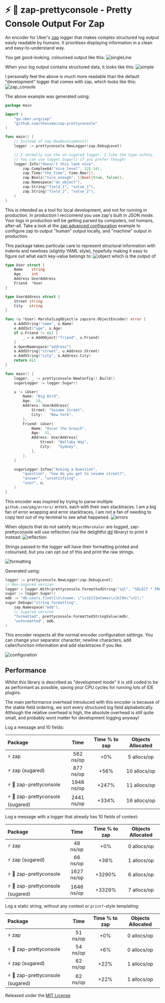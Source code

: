 # :zap: :nail_care: zap-prettyconsole - Pretty Console Output For Zap

An encoder for Uber's [zap] logger that makes complex structured log output easily readable by humans.
It prioritises displaying information in a clean and easy-to-understand way.

You get good-looking, colourised output like this:
![singleLine](https://github.com/thessem/zap-prettyconsole/blob/main/internal/readme/images/SingleLine.png?raw=true)

When your log output contains structured data, it looks like this:
![simple](https://github.com/thessem/zap-prettyconsole/blob/main/internal/readme/images/Simple.png?raw=true)

I personally feel the above is much more readable than the default "development" logger that comes with zap, which looks like this:
![zap_console](https://github.com/thessem/zap-prettyconsole/blob/main/internal/readme/images/ZapConsole.png?raw=true)

The above example was generated using:
```go
package main

import (
	"go.uber.org/zap"
	"github.com/thessem/zap-prettyconsole"
)

func main() {
	// Instead of zap.NewDevelopment()
	logger := prettyconsole.NewLogger(zap.DebugLevel)

	// I normally use the un-sugared logger. I like the type-safety.
	// You can use logger.Sugar() if you prefer though!
	logger.Info("doesn't this look nice",
		zap.Complex64("nice_level", 12i-14),
		zap.Time("the_time", time.Now()),
		zap.Bools("nice_enough", []bool{true, false}),
		zap.Namespace("an_object"),
		zap.String("field_1", "value_1"),
		zap.String("field_2", "value_2"),
	)
}
```

This is intended as a tool for local development, and not for running in production.
In production I reccomend you use zap's built in JSON mode.
Your logs in production will be getting parsed by computers, not humans, after-all.
Take a look at the [zap advanced configuration] example to configure zap to output "human" output locally, and "machine" output in production.

This package takes particular care to represent structural information with indents and newlines (slightly YAML style), hopefully making it easy to figure out what each key-value belongs to:
![object](https://github.com/thessem/zap-prettyconsole/blob/main/internal/readme/images/Object.png?raw=true)
which is the output of
```go
type User struct {
	Name    string
	Age     int
	Address UserAddress
	Friend  *User
}

type UserAddress struct {
	Street string
	City   string
}

func (u *User) MarshalLogObject(e zapcore.ObjectEncoder) error {
	e.AddString("name", u.Name)
	e.AddInt("age", u.Age)
	if u.Friend != nil {
		_ = e.AddObject("friend", u.Friend)
	}
	e.OpenNamespace("address")
	e.AddString("street", u.Address.Street)
	e.AddString("city", u.Address.City)
	return nil
}

func main() {
	logger, _ := prettyconsole.NewConfig().Build()
	sugarLogger := logger.Sugar()

	u := &User{
		Name: "Big Bird",
		Age:  18,
		Address: UserAddress{
			Street: "Sesame Street",
			City:   "New York",
		},
		Friend: &User{
			Name: "Oscar the Grouch",
			Age:  31,
			Address: UserAddress{
				Street: "Wallaby Way",
				City:   "Sydney",
			},
		},
	}

	sugarLogger.Infow("Asking a Question",
		"question", "how do you get to sesame street?",
		"answer", "unsatisfying",
		"user", u,
	)
}
```

This encoder was inspired by trying to parse multiple `github.com/pkg/errors/` errors, each with their own stacktraces.
I am a big fan of error wrapping and error stacktraces, I am not a fan of needing to copy text out of my terminal to see what happened.
![errors](https://github.com/thessem/zap-prettyconsole/blob/main/internal/readme/images/Errors.png?raw=true)

When objects that do not satisfy `ObjectMarshaler` are logged, zap-prettyconsole will use reflection (via the delightful [dd][dd] library) to print it instead:
![reflection](https://github.com/thessem/zap-prettyconsole/blob/main/internal/readme/images/Reflection.png?raw=true)

Strings passed to the logger will have their formatting printed and colourised, but you can opt out of this and print the raw strings.

![formatting](https://github.com/thessem/zap-prettyconsole/blob/main/internal/readme/images/Formatting.png?raw=true)

Generated using:

```go
logger := prettyconsole.NewLogger(zap.DebugLevel)
// Non-sugared version
logger = logger.With(prettyconsole.FormattedString("sql", "SELECT * FROM\n\tusers\nWHERE\n\tname = 'James'"))
sugar := logger.Sugar()
mdb := "db.users.find({\n\tname: \"\x1b[31mJames\x1b[0m\"\n});"
sugar.Debugw("string formatting",
	zap.Namespace("mdb"),
	// Sugared version
	"formatted", prettyconsole.FormattedStringValue(mdb),
	"unformatted", mdb,
)
```

This encoder respects all the normal encoder configuration settings.
You can change your separator character, newline characters, add caller/function information and add stacktraces if you like.

![configuration](https://github.com/thessem/zap-prettyconsole/blob/main/internal/readme/images/Configuration.png?raw=true)

## Performance

Whilst this library is described as "development mode" it is still coded to be as performant as possible, saving your CPU cycles for running lots of IDE plugins.

The main performance overhead introduced with this encoder is because of the stable field ordering, we sort every structured log field alphabetically.
Although the relative overhead is high, the absolute overhead is still quite small, and probably wont matter for development logging anyway!

Log a message and 10 fields:

| Package | Time | Time % to zap | Objects Allocated |
| :------ | :--: | :-----------: | :---------------: |
| :zap: zap | 562 ns/op | +0% | 5 allocs/op
| :zap: zap (sugared) | 877 ns/op | +56% | 10 allocs/op
| :zap: :nail_care: zap-prettyconsole | 1948 ns/op | +247% | 11 allocs/op
| :zap: :nail_care: zap-prettyconsole (sugared) | 2441 ns/op | +334% | 16 allocs/op

Log a message with a logger that already has 10 fields of context:

| Package | Time | Time % to zap | Objects Allocated |
| :------ | :--: | :-----------: | :---------------: |
| :zap: zap | 48 ns/op | +0% | 0 allocs/op
| :zap: zap (sugared) | 66 ns/op | +38% | 1 allocs/op
| :zap: :nail_care: zap-prettyconsole | 1627 ns/op | +3290% | 6 allocs/op
| :zap: :nail_care: zap-prettyconsole (sugared) | 1646 ns/op | +3329% | 7 allocs/op

Log a static string, without any context or `printf`-style templating:

| Package | Time | Time % to zap | Objects Allocated |
| :------ | :--: | :-----------: | :---------------: |
| :zap: zap | 51 ns/op | +0% | 0 allocs/op
| :zap: :nail_care: zap-prettyconsole | 54 ns/op | +6% | 0 allocs/op
| :zap: zap (sugared) | 62 ns/op | +22% | 1 allocs/op
| :zap: :nail_care: zap-prettyconsole (sugared) | 62 ns/op | +22% | 1 allocs/op

Released under the [MIT License](LICENSE.txt)

[zap]: https://github.com/uber-go/zap
[zap advanced configuration]: https://pkg.go.dev/go.uber.org/zap#example-package-AdvancedConfiguration
[dd]: https://github.com/Code-Hex/dd
